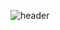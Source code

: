![header](https://capsule-render.vercel.app/api?type=waving&height=90&color=gradient&customColorList=0,2,2,8,30&text=Sieun's%20Github!&fontColor=B8AAFA&fontSize=30&fontAlign=15&fontAlignY=68&descSize=20)
